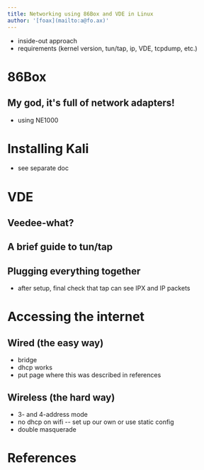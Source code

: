 ```yaml
---
title: Networking using 86Box and VDE in Linux
author: '[foax](mailto:a@fo.ax)'
---
```


* inside-out approach
* requirements (kernel version, tun/tap, ip, VDE, tcpdump, etc.)

# 86Box

## My god, it's full of network adapters!

* using NE1000

# Installing Kali

* see separate doc

# VDE

## Veedee-what?

## A brief guide to tun/tap

## Plugging everything together

* after setup, final check that tap can see IPX and IP packets

# Accessing the internet

## Wired (the easy way)

* bridge
* dhcp works
* put page where this was described in references

## Wireless (the hard way)

* 3- and 4-address mode
* no dhcp on wifi -- set up our own or use static config
* double masquerade

# References
